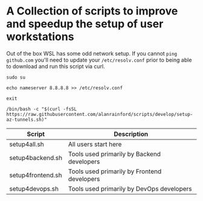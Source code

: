 # A Collection of scripts to improve and speedup the setup of user workstations

Out of the box WSL has some odd network setup. If you cannot `ping github.com` you'll need to update your `/etc/resolv.conf` prior to being able to download and run this script via curl.

`sudo su`

`echo nameserver 8.8.8.8 >> /etc/resolv.conf`

`exit`

`/bin/bash -c "$(curl -fsSL https://raw.githubusercontent.com/alanrainford/scripts/develop/setup-az-tunnels.sh)"`

| Script      | Description |
| ----------- | ----------- |
| setup4all.sh | All users start here |
| setup4backend.sh | Tools used primarily by Backend developers |
| setup4frontend.sh | Tools used primarily by Frontend developers |
| setup4devops.sh | Tools used primarily by DevOps developers |

